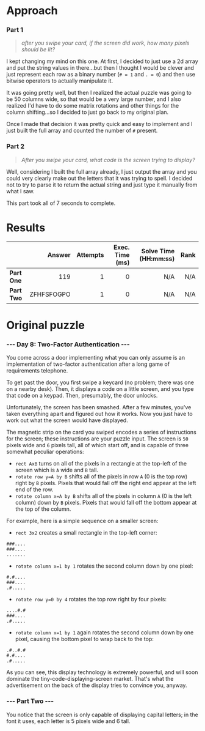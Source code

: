 # Approach
### Part 1
> _after you swipe your card, if the screen did work, how many pixels should be lit?_

I kept changing my mind on this one. At first, I decided to just use a 2d array and put the string values in there...but
then I thought I would be clever and just represent each row as a binary number (`# = 1` and `. = 0`) and then use
bitwise operators to actually manipulate it.

It was going pretty well, but then I realized the actual puzzle was going to be 50 columns wide, so that would be a very large number,
and I also realized I'd have to do some matrix rotations and other things for the column shifting...so I decided to
just go back to my original plan.

Once I made that decision it was pretty quick and easy to implement and I just built the full array and counted the number
of `#` present.

### Part 2
> _After you swipe your card, what code is the screen trying to display?_

Well, considering I built the full array already, I just output the array and you could very clearly make out the letters
that it was trying to spell. I decided not to try to parse it to return the actual string and just type it manually from what I saw.

This part took all of 7 seconds to complete.

# Results

|              |     Answer | Attempts | Exec. Time (ms) | Solve Time (HH:mm:ss) | Rank |
|--------------|-----------:|---------:|----------------:|----------------------:|-----:|
| **Part One** |        119 |        1 |               0 |                   N/A |  N/A |
| **Part Two** | ZFHFSFOGPO |        1 |               0 |                   N/A |  N/A |


# Original puzzle
### --- Day 8: Two-Factor Authentication ---
You come across a door implementing what you can only assume is an implementation of two-factor authentication after a long game of requirements telephone.

To get past the door, you first swipe a keycard (no problem; there was one on a nearby desk). Then, it displays a code on a little screen, and you type that code on a keypad. Then, presumably, the door unlocks.

Unfortunately, the screen has been smashed. After a few minutes, you've taken everything apart and figured out how it works. Now you just have to work out what the screen would have displayed.

The magnetic strip on the card you swiped encodes a series of instructions for the screen; these instructions are your puzzle input. The screen is `50` pixels wide and `6` pixels tall, all of which start off, and is capable of three somewhat peculiar operations:

* `rect AxB` turns on all of the pixels in a rectangle at the top-left of the screen which is `A` wide and `B` tall.
* `rotate row y=A by B` shifts all of the pixels in row `A` (0 is the top row) right by `B` pixels. Pixels that would fall off the right end appear at the left end of the row.
* `rotate column x=A by B` shifts all of the pixels in column `A` (0 is the left column) down by `B` pixels. Pixels that would fall off the bottom appear at the top of the column.

For example, here is a simple sequence on a smaller screen:

* `rect 3x2` creates a small rectangle in the top-left corner:
```
###....
###....
.......
```
* `rotate column x=1 by 1` rotates the second column down by one pixel:
```
#.#....
###....
.#.....
```
* `rotate row y=0 by 4` rotates the top row right by four pixels:
```
....#.#
###....
.#.....
```
* `rotate column x=1 by 1` again rotates the second column down by one pixel, causing the bottom pixel to wrap back to the top:
```
.#..#.#
#.#....
.#.....
```

As you can see, this display technology is extremely powerful, and will soon dominate the tiny-code-displaying-screen market. That's what the advertisement on the back of the display tries to convince you, anyway.

### --- Part Two ---

You notice that the screen is only capable of displaying capital letters; in the font it uses, each letter is 5 pixels wide and 6 tall.
